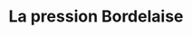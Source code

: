 ---
title: La pression Bordelaise
type: Blog
preview: /images/preview-min/preview-la-pression-bordelaise.jpg
description: Blog sur la thématique de la bière à Bordeaux. Réalisé from scratch avec php et mySQL
images-desktop: [
    '/images/lpb/web/lpb-1.png',
    '/images/lpb/web/lpb-2.png',
    '/images/lpb/web/lpb-3.png',
    '/images/lpb/web/lpb-4.png'
]
images-mobile: [
    '/images/lpb/mobile/lpb-1.png',
    '/images/lpb/mobile/lpb-2.png',
    '/images/lpb/mobile/lpb-3.png',
    '/images/lpb/mobile/lpb-4.png'
]
period: 2020
github: "https://github.com/romaric-g/BlogArt"
tags: ["web","server","UI"]
categorie: "DEVELOPPEMENT"
---
